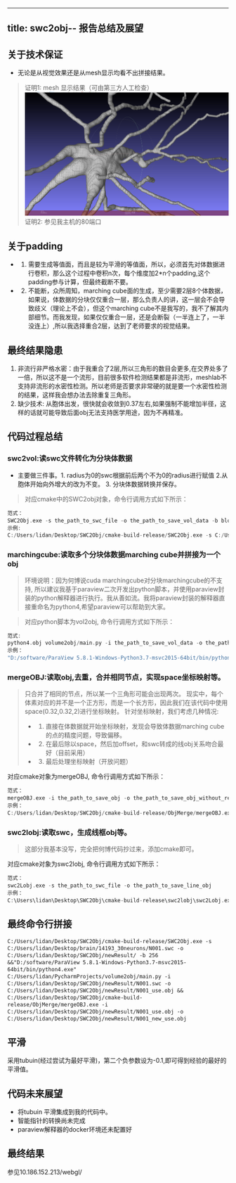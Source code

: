 
---
title: swc2obj-- 报告总结及展望
---


## 关于技术保证
- 无论是从视觉效果还是从mesh显示均看不出拼接结果。 
> 证明1: mesh 显示结果（可由第三方人工检查）
> ![picture 1](/images/b88548851cf2a2abc1dc345a0d05d3def572e48a0a5ea95010b68b34ffc4ae14.png)  
> 证明2: 参见我主机的80端口



## 关于padding

+ 1. 需要生成等值面，而且是较为平滑的等值面，所以，必须首先对体数据进行卷积，那么这个过程中卷积n次，每个维度加2*n个padding,这个padding参与计算，但最终截断不要。
+ 2. 不能断，众所周知，marching cube面的生成，至少需要2层8个体数据，如果说，体数据的分块仅仅重合一层，那么负责人的讲，这一层会不会导致歧义（理论上不会），但这个marching cube不是我写的，我不了解其内部细节。而我发现，如果仅仅重合一层，还是会断裂（一半连上了，一半没连上）,所以我选择重合2层，达到了老师要求的视觉结果。 

## 最终结果隐患

1. 非流行非严格水密：由于我重合了2层,所以三角形的数目会更多,在交界处多了一倍，所以这不是一个流形，目前很多软件检测结果都是非流形，meshlab不支持非流形的水密性检测。所以老师是否要求非常硬的就是要一个水密性检测的结果，这样我会想办法去除重复三角形。
2. 缺少技术: 从胞体出发，很快就会收敛到0.37左右,如果强制不能增加半径，这样的话就可能导致后面obj无法支持医学用途，因为不再精准。

## 代码过程总结

### swc2vol:读swc文件转化为分块体数据
+ 主要做三件事。1. radius为0的swc根据前后两个不为0的radius进行赋值 2.从胞体开始向外增大的改为不变。 3. 分块体数据转换并保存。 

> 对应cmake中的SWC2obj对象，命令行调用方式如下所示：
```C++
范式：
SWC2Obj.exe -s the_path_to_swc_file -o the_path_to_save_vol_data -b block_size
示例:
C:/Users/lidan/Desktop/SWC2Obj/cmake-build-release/SWC2Obj.exe -s C:/Users/lidan/Desktop/brain/14193_30neurons/N001.swc -o C:/Users/lidan/Desktop/SWC2Obj/newResult/ -b 256
```


### marchingcube:读取多个分块体数据marching cube并拼接为一个obj

> 环境说明：因为何博说cuda marchingcube对分块marchingcube的不支持, 所以建议我基于paraview二次开发出python脚本，并使用paraview封装的python解释器进行执行。我从善如流。我将paraview封装的解释器直接重命名为python4,希望paraview可以帮助到大家。

> 对应python脚本为vol2obj, 命令行调用方式如下所示：
```C++
范式:
python4.obj volume2obj/main.py -i the_path_to_save_vol_data -o the_path_to_save_obj 
示例：
"D:/software/ParaView 5.8.1-Windows-Python3.7-msvc2015-64bit/bin/python4.exe" C:/Users/lidan/PycharmProjects/volume2obj/main.py -i C:/Users/lidan/Desktop/SWC2Obj/newResult/N001.swc -o C:/Users/lidan/Desktop/SWC2Obj/newResult/N001_use.obj 
```

### mergeOBJ:读取obj,去重，合并相同节点，实现space坐标映射等。

> 只合并了相同的节点，所以某一个三角形可能会出现两次。 
> 现实中，每个体素对应的并不是一个正方形，而是一个长方形，因此我们在该代码中使用space(0.32,0.32,2)进行坐标映射。
> 针对坐标映射，我们考虑几种情况:
> - 1. 直接在体数据就开始坐标映射，发现会导致体数据marching cube的点的精度问题，导致偏移。 
> - 2. 在最后除以space，然后加offset，和swc转成的线obj关系吻合最好（目前采用）
> - 3. 最后处理坐标映射（开放问题） 


对应cmake对象为mergeOBJ, 命令行调用方式如下所示：
```C++
范式：
mergeOBJ.exe -i the_path_to_save_obj -o the_path_to_save_obj_without_repeat_vertex
示例：
C:/Users/lidan/Desktop/SWC2Obj/cmake-build-release/ObjMerge/mergeOBJ.exe -i  C:/Users/lidan/Desktop/SWC2Obj/newResult/N001_use.obj -o C:/Users/lidan/Desktop/SWC2Obj/newResult/N001_new_use.obj
```

### swc2lobj:读取swc，生成线框obj等。

> 这部分我基本没写，完全把何博代码抄过来，添加cmake即可。 


对应cmake对象为swc2lobj, 命令行调用方式如下所示：
```C++
范式：
swc2Lobj.exe -s the_path_to_swc_file -o the_path_to_save_line_obj
示例：
C:\Users\lidan\Desktop\SWC2Obj\cmake-build-release\swc2lobj\swc2Lobj.exe -s C:/Users/lidan/Desktop/brain/14193_30neurons/N030.swc -o C:/Users/lidan/Desktop/brain/N30Line.obj
```


## 最终命令行拼接

```Shell
C:/Users/lidan/Desktop/SWC2Obj/cmake-build-release/SWC2Obj.exe -s C:/Users/lidan/Desktop/brain/14193_30neurons/N001.swc -o C:/Users/lidan/Desktop/SWC2Obj/newResult/ -b 256 &&"D:/software/ParaView 5.8.1-Windows-Python3.7-msvc2015-64bit/bin/python4.exe" C:/Users/lidan/PycharmProjects/volume2obj/main.py -i C:/Users/lidan/Desktop/SWC2Obj/newResult/N001.swc -o C:/Users/lidan/Desktop/SWC2Obj/newResult/N001_use.obj &&  C:/Users/lidan/Desktop/SWC2Obj/cmake-build-release/ObjMerge/mergeOBJ.exe -i  C:/Users/lidan/Desktop/SWC2Obj/newResult/N001_use.obj -o C:/Users/lidan/Desktop/SWC2Obj/newResult/N001_new_use.obj
```

## 平滑
采用tubuin(经过尝试为最好平滑)，第二个负参数设为-0.1,即可得到经验的最好的平滑值。

## 代码未来展望
- 将tubuin 平滑集成到我的代码中。
- 智能指针的转换尚未完成
- paraview解释器的docker环境还未配置好


## 最终结果
参见10.186.152.213/webgl/